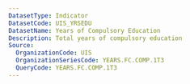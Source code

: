 ```yaml
---
DatasetType: Indicator
DatasetCode: UIS_YRSEDU
DatasetName: Years of Compulsory Education
Description: Total years of compulsory education
Source:
  OrganizationCode: UIS
  OrganizationSeriesCode: YEARS.FC.COMP.1T3
  QueryCode: YEARS.FC.COMP.1T3
---
```


